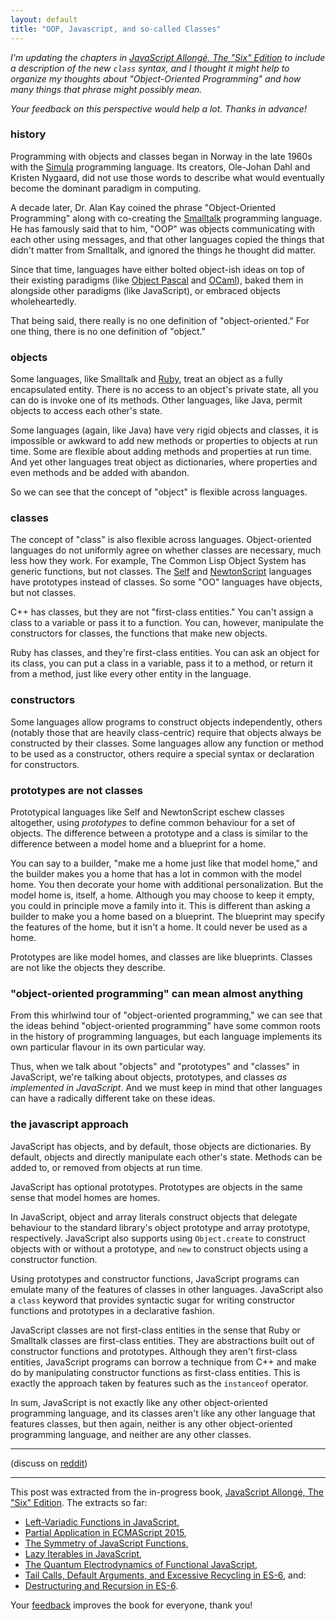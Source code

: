 ```yaml
---
layout: default
title: "OOP, Javascript, and so-called Classes"
---
```


*I'm updating the chapters in [JavaScript Allongé, The "Six" Edition][ja6] to include a description of the new `class` syntax, and I thought it might help to organize my thoughts about "Object-Oriented Programming" and how many things that phrase might possibly mean.*

*Your feedback on this perspective would help a lot. Thanks in advance!*

[ja6]: https://leanpub.com/javascriptallongesix

### history

Programming with objects and classes began in Norway in the late 1960s with the [Simula] programming language. Its creators, Ole-Johan Dahl and Kristen Nygaard, did not use those words to describe what would eventually become the dominant paradigm in computing.

A decade later, Dr. Alan Kay coined the phrase "Object-Oriented Programming" along with co-creating the [Smalltalk] programming language. He has famously said that to him, "OOP" was objects communicating with each other using messages, and that other languages copied the things that didn't matter from Smalltalk, and ignored the things he thought did matter.

[Simula]: https://en.wikipedia.org/wiki/Simula
[Smalltalk]: https://en.wikipedia.org/wiki/Smalltalk

Since that time, languages have either bolted object-ish ideas on top of their existing paradigms (like [Object Pascal] and [OCaml]), baked them in alongside other paradigms (like JavaScript), or embraced objects wholeheartedly.

[Object Pascal]: https://en.wikipedia.org/wiki/Object_Pascal
[OCaml]: https://en.wikipedia.org/wiki/OCaml
[C++]: https://en.wikipedia.org/wiki/C%2B%2B

That being said, there really is no one definition of "object-oriented." For one thing, there is no one definition of "object."

### objects

Some languages, like Smalltalk and [Ruby], treat an object as a fully encapsulated entity. There is no access to an object's private state, all you can do is invoke one of its methods. Other languages, like Java, permit objects to access each other's  state.

[Ruby]: https://en.wikipedia.org/wiki/Ruby_(programming_language)

Some languages (again, like Java) have very rigid objects and classes, it is impossible or awkward to add new methods or properties to objects at run time. Some are flexible about adding methods and properties at run time. And yet other languages treat object as dictionaries, where properties and even methods and be added with abandon.

So we can see that the concept of "object" is flexible across languages.

### classes

The concept of "class" is also flexible across languages. Object-oriented languages do not uniformly agree on whether classes are necessary, much less how they work. For example, The Common Lisp Object System has generic functions, but not classes. The [Self] and [NewtonScript] languages have prototypes instead of classes. So some "OO" languages have objects, but not classes.

[Self]: https://en.wikipedia.org/wiki/Self_(programming_language)
[NewtonScript]: https://en.wikipedia.org/wiki/NewtonScript

C++ has classes, but they are not "first-class entities." You can't assign a class to a variable or pass it to a function. You can, however, manipulate the constructors for classes, the functions that make new objects.

Ruby has classes, and they're first-class entities. You can ask an object for its class, you can put a class in a variable, pass it to a method, or return it from a method, just like every other entity in the language.

### constructors

Some languages allow programs to construct objects independently, others (notably those that are heavily class-centric) require that objects always be constructed by their classes. Some languages allow any function or method to be used as a constructor, others require a special syntax or declaration for constructors.

### prototypes are not classes

Prototypical languages like Self and NewtonScript eschew classes altogether, using *prototypes* to define common behaviour for a set of objects. The difference between a prototype and a class is similar to the difference between a model home and a blueprint for a home.

You can say to a builder, "make me a home just like that model home," and the builder makes you a home that has a lot in common with the model home. You then decorate your home with additional personalization. But the model home is, itself, a home. Although you may choose to keep it empty, you could in principle move a family into it. This is different than asking a builder to make you a home based on a blueprint. The blueprint may specify the features of the home, but it isn't a home. It could never be used as a home.

Prototypes are like model homes, and classes are like blueprints. Classes are not like the objects they describe.

### "object-oriented programming" can mean almost anything

From this whirlwind tour of "object-oriented programming," we can see that the ideas behind "object-oriented programming" have some common roots in the history of programming languages, but each language implements its own particular flavour in its own particular way.

Thus, when we talk about "objects" and "prototypes" and "classes" in JavaScript, we're talking about objects, prototypes, and classes *as implemented in JavaScript*. And we must keep in mind that other languages can have a radically different take on these ideas.

### the javascript approach

JavaScript has objects, and by default, those objects are dictionaries. By default, objects and directly manipulate each other's state. Methods can be added to, or removed from objects at run time.

JavaScript has optional prototypes. Prototypes are objects in the same sense that model homes are homes. 

In JavaScript, object and array literals construct objects that delegate behaviour to the standard library's object prototype and array prototype, respectively. JavaScript also supports using `Object.create` to construct objects with or without a prototype, and `new` to construct objects using a constructor function.

Using prototypes and constructor functions, JavaScript programs can emulate many of the features of classes in other languages. JavaScript also a `class` keyword that provides syntactic sugar for writing constructor functions and prototypes in a declarative fashion.

JavaScript classes are not first-class entities in the sense that Ruby or Smalltalk classes are first-class entities. They are abstractions built out of constructor functions and prototypes. Although they aren't first-class entities, JavaScript programs can borrow a technique from C++ and make do by manipulating constructor functions as first-class entities. This is exactly the approach taken by features such as the `instanceof` operator.

In sum, JavaScript is not exactly like any other object-oriented programming language, and its classes aren't like any other language that features classes, but then again, neither is any other object-oriented programming language, and neither are any other classes.

---

(discuss on [reddit](http://www.reddit.com/r/javascript/comments/35mg2g/oop_javascript_and_socalled_classes/))

---

This post was extracted from the in-progress book, [JavaScript Allongé, The "Six" Edition][ja6]. The extracts so far:

* [Left-Variadic Functions in JavaScript](http://raganwald.com/2015/04/03/left-variadic.html),
* [Partial Application in ECMAScript 2015](http://raganwald.com/2015/04/01/partial-application.html),
* [The Symmetry of JavaScript Functions](http://raganwald.com/2015/03/12/symmetry.html),
* [Lazy Iterables in JavaScript](http://raganwald.com/2015/02/17/lazy-iteratables-in-javascript.html),
* [The Quantum Electrodynamics of Functional JavaScript](http://raganwald.com/2015/02/13/functional-quantum-electrodynamics.html),
* [Tail Calls, Default Arguments, and Excessive Recycling in ES-6](http://raganwald.com/2015/02/07/tail-calls-defult-arguments-recycling.html), and:
* [Destructuring and Recursion in ES-6](http://raganwald.com/2015/02/02/destructuring.html).

Your [feedback](https://github.com/raganwald/raganwald.github.com/issues/new) improves the book for everyone, thank you!